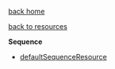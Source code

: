 [back home](Home)

[back to resources](Resources_Index_resources)

**Sequence**
* [defaultSequenceResource](Resources_defaultSequenceResource)

